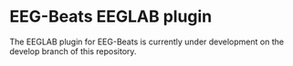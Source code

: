 # EEG-Beats EEGLAB plugin
The EEGLAB plugin for EEG-Beats is currently under development on the develop
branch of this repository.  